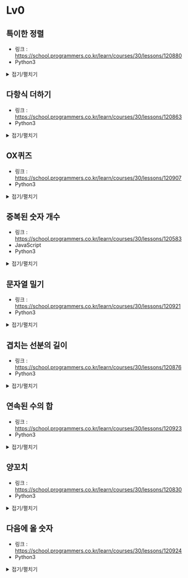 # Lv0

## 특이한 정렬

-   링크 : https://school.programmers.co.kr/learn/courses/30/lessons/120880
-   Python3

<details>
<summary>접기/펼치기</summary>

```py
def solution(numlist, n):
    answer = sorted(numlist, key = lambda x: (abs(x-n),-x))
    return answer
```
</details>


## 다항식 더하기

-   링크 : https://school.programmers.co.kr/learn/courses/30/lessons/120863
-   Python3

<details>
<summary>접기/펼치기</summary>

```py
def solution(polynomial):
    polyList = polynomial.split(" + ")
    xList = list(map(lambda x:int(x[:-1]) if x[:-1]!="" else 1,filter(lambda x:x[-1]=="x",polyList)))
    numList = list(filter(lambda x:x[-1]!="x",polyList))

    numSum = str(sum(map(lambda x:int(x),numList)))
    if len(xList) == 0:
        return numSum
    xNum = str(sum(xList) if sum(xList)>1 else '')
    if len(numList)!=0:
        return xNum+"x"+ " + " + numSum
    else:
        return xNum+"x"
```
</details>


## OX퀴즈

-   링크 : https://school.programmers.co.kr/learn/courses/30/lessons/120907
-   Python3

<details>
<summary>접기/펼치기</summary>

```py
def check(quiz):
    ans = 0
    quizList = quiz.split(" ")
    if quizList[1] == "+":
        return "O" if int(quizList[0])+int(quizList[2]) == int(quizList[4]) else "X"
    else:
        return "O" if int(quizList[0])-int(quizList[2]) == int(quizList[4]) else "X"


def solution(quiz):
    answer = list(map(check,quiz))
    return answer
```
</details>


## 중복된 숫자 개수

-   링크 : https://school.programmers.co.kr/learn/courses/30/lessons/120583
-   JavaScript
-   Python3

<details>
<summary>접기/펼치기</summary>

-   JavaScript
```javascript
function solution(array, n) {
    var answer = array.filter(x=> x==n).length;
    return answer;
}
```

-   Python3
```py
def solution(array, n):
    answer = array.count(n)
    return answer
```
</details>


## 문자열 밀기

-   링크 : https://school.programmers.co.kr/learn/courses/30/lessons/120921
-   Python3

<details>
<summary>접기/펼치기</summary>

```py
from collections import deque

def solution(A, B):
    A = deque(A)
    loopLen = len(A)
    loopCnt = 0
    while loopCnt < loopLen:
        if B == "".join(A):
            return loopCnt
        A.rotate(1)
        loopCnt += 1
    return -1
```
</details>


## 겹치는 선분의 길이

-   링크 : https://school.programmers.co.kr/learn/courses/30/lessons/120876
-   Python3

<details>
<summary>접기/펼치기</summary>

```py
def solution(lines):
    totalLine = [0 for i in range(0,201)]
    for lineLen in lines:
        i = lineLen[0]
        while i <lineLen[1]:
            if totalLine[i+100] == 0:
                totalLine[i+100] = 1
            else:
                totalLine[i+100] = 2
            i += 1
    return len(list(filter(lambda x:True if x==2 else False,totalLine)))
```
</details>


## 연속된 수의 합

-   링크 : https://school.programmers.co.kr/learn/courses/30/lessons/120923
-   Python3

<details>
<summary>접기/펼치기</summary>

```py
import math
def solution(num, total):
    answer = []
    half = num/2
    if num%2 == 0:
        answer = [i for i in range(int(math.floor(total/num)-half+1),int(math.ceil(total/num)+half))]
    else:
        answer = [i for i in range(math.floor(total/num)-math.floor(half),math.ceil(total/num)+math.floor(half)+1)]
    return answer
```
</details>


## 양꼬치

-   링크 : https://school.programmers.co.kr/learn/courses/30/lessons/120830
-   Python3

<details>
<summary>접기/펼치기</summary>

```py
def solution(n, k):
    answer = n*12000+(k-int(n/10))*2000
    return answer
```
</details>


## 다음에 올 숫자

-   링크 : https://school.programmers.co.kr/learn/courses/30/lessons/120924
-   Python3

<details>
<summary>접기/펼치기</summary>

```py
def solution(common):
    answer = int(common[len(common)-1]*(common[1]/common[0])) if sum(common[0:3])/3 != common[1] else common[len(common)-1]+(common[1]-common[0])
    return answer
```
</details>
